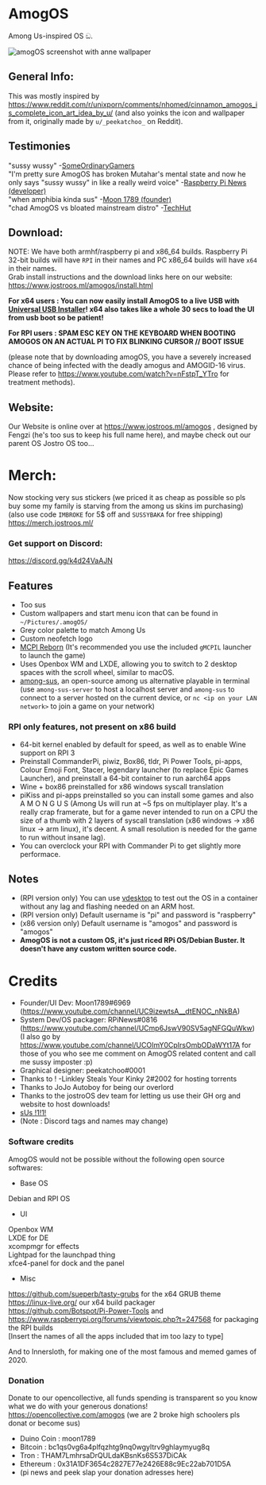 # AmogOS
Among Us-inspired OS ඞ.

![amogOS screenshot with anne wallpaper](https://user-images.githubusercontent.com/44128563/124066315-b01f7a80-d9f5-11eb-9c2a-968f459a6e7c.png)

## General Info:  

This was mostly inspired by https://www.reddit.com/r/unixporn/comments/nhomed/cinnamon_amogos_is_complete_icon_art_idea_by_u/ (and also yoinks the icon and wallpaper from it, originally made by `u/_peekatchoo_` on Reddit).

## Testimonies
"sussy wussy" -[SomeOrdinaryGamers](https://www.youtube.com/watch?v=ixLuhDxNktk)  
"I'm pretty sure AmogOS has broken Mutahar's mental state and now he only says "sussy wussy" in like a really weird voice" -[Raspberry Pi News (developer)](https://www.youtube.com/watch?v=jiQVuhNiTZ0)  
"when amphibia kinda sus" -[Moon 1789 (founder)](https://www.youtube.com/watch?v=hkzYIwMYds8)  
"chad AmogOS vs bloated mainstream distro" -[TechHut](https://www.youtube.com/watch?v=ymYIJYb2hYI)  

## Download:  
NOTE: We have both armhf/raspberry pi and x86_64 builds. Raspberry Pi 32-bit builds will have `RPI` in their names and PC x86_64 builds will have `x64` in their names.  
Grab install instructions and the download links here on our website: https://www.jostroos.ml/amogos/install.html

**For x64 users : You can now easily install AmogOS to a live USB with [Universal USB Installer](https://www.pendrivelinux.com/universal-usb-installer-easy-as-1-2-3/)! x64 also takes like a whole 30 secs to load the UI from usb boot so be patient!**

**For RPI users : SPAM ESC KEY ON THE KEYBOARD WHEN BOOTING AMOGOS ON AN ACTUAL PI TO FIX BLINKING CURSOR // BOOT ISSUE**

(please note that by downloading amogOS, you have a severely increased chance of being infected with the deadly amogus and AMOGID-16 virus. Please refer to https://www.youtube.com/watch?v=nFstpT_YTro for treatment methods).

## Website:
Our Website is online over at https://www.jostroos.ml/amogos , designed by Fengzi (he's too sus to keep his full name here), and maybe check out our parent OS Jostro OS too...

# Merch:
Now stocking very sus stickers (we priced it as cheap as possible so pls buy some my family is starving from the among us skins im purchasing) (also use code `IMBROKE` for 5$ off and `SUSSYBAKA` for free shipping)
https://merch.jostroos.ml/ 

### Get support on Discord:
https://discord.gg/k4d24VaAJN

## Features
- Too sus
- Custom wallpapers and start menu icon that can be found in `~/Pictures/.amogOS/`
- Grey color palette to match Among Us
- Custom neofetch logo
- [MCPI Reborn](https://gitea.thebrokenrail.com/TheBrokenRail/minecraft-pi-reborn) (It's recommended you use the included `gMCPIL` launcher to launch the game)
- Uses Openbox WM and LXDE, allowing you to switch to 2 desktop spaces with the scroll wheel, similar to macOS.
- [among-sus](https://git.sr.ht/~martijnbraam/among-sus), an open-source among us alternative playable in terminal (use `among-sus-server` to host a localhost server and `among-sus` to connect to a server hosted on the current device, or `nc <ip on your LAN network>` to join a game on your network)

### RPI only features, not present on x86 build
- 64-bit kernel enabled by default for speed, as well as to enable Wine support on RPI 3
- Preinstall CommanderPi, piwiz, Box86, tldr, Pi Power Tools, pi-apps, Colour Emoji Font, Stacer, legendary launcher (to replace Epic Games Launcher), and preinstall a 64-bit container to run aarch64 apps
- Wine + box86 preinstalled for x86 windows syscall translation
- piKiss and pi-apps preinstalled so you can install some games and also A M O N G U S
(Among Us will run at ~5 fps on multiplayer play. It's a really crap framerate, but for a game never intended to run on a CPU the size of a thumb with 2 layers of syscall translation (x86 windows -> x86 linux -> arm linux), it's decent. A small resolution is needed for the game to run without insane lag).
- You can overclock your RPI with Commander Pi to get slightly more performace.

## Notes
- (RPI version only) You can use [vdesktop](https://github.com/Botspot/vdesktop) to test out the OS in a container without any lag and flashing needed on an ARM host.
- (RPI version only) Default username is "pi" and password is "raspberry"
- (x86 version only) Default username is "amogos" and password is "amogos"
- **AmogOS is not a custom OS, it's just riced RPi OS/Debian Buster. It doesn't have any custom written source code.**

# Credits
- Founder/UI Dev: Moon1789#6969 (https://www.youtube.com/channel/UC9izewtsA__dtENOC_nNkBA)
- System Dev/OS packager: RPiNews#0816 (https://www.youtube.com/channel/UCmp6JswV90SV5agNFGQuWkw) (I also go by https://www.youtube.com/channel/UCOImY0CpIrsOmbODaWYt17A for those of you who see me comment on AmogOS related content and call me sussy imposter :p)
- Graphical designer: peekatchoo#0001
- Thanks to ! -Linkley Steals Your Kinky 2#2002 for hosting torrents
- Thanks to JoJo Autoboy for being our overlord
- Thanks to the jostroOS dev team for letting us use their GH org and website to host downloads!
- [sUs !1!1!](https://linustechtips.com/uploads/monthly_2021_03/1647043410_LinusWindowsXP.png.52fed85d600faa323ec2fa515d1b3ff7.png)
- (Note : Discord tags and names may change)

### Software credits
AmogOS would not be possible without the following open source softwares:

- Base OS  

Debian and RPI OS  

- UI  

Openbox WM  
LXDE for DE  
xcompmgr for effects  
Lightpad for the launchpad thing  
xfce4-panel for dock and the panel  

- Misc  

https://github.com/sueperb/tasty-grubs for the x64 GRUB theme  
https://linux-live.org/ our x64 build packager  
https://github.com/Botspot/Pi-Power-Tools and https://www.raspberrypi.org/forums/viewtopic.php?t=247568 for packaging the RPI builds  
[Insert the names of all the apps included that im too lazy to type]  

And to Innersloth, for making one of the most famous and memed games of 2020.  

### Donation
Donate to our opencollective, all funds spending is transparent so you know what we do with your generous donations! https://opencollective.com/amogos (we are 2 broke high schoolers pls donat or become sus)

- Duino Coin : moon1789
- Bitcoin : bc1qs0vg6a4plfqzhtg9nq0wgyltrv9ghlaymyug8q
- Tron : THAM7LmhrsaDrQULdaKBsnKs6S537DiCAk
- Ethereum : 0x31A1DF3654c2827E77e2426E88c9Ec22ab701D5A
- (pi news and peek slap your donation adresses here)
